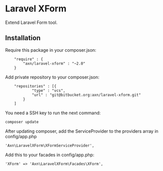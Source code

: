 # Laravel XForm

Extend Laravel Form tool.

## Installation

Require this package in your composer.json:

```
    "require" : {
        "axn/laravel-xform" : "~2.0"
    }
```

Add private repository to your composer.json:

```
    "repositories" : [{
            "type" : "vcs",
            "url" : "git@bitbucket.org:axn/laravel-xform.git"
        }
    ]
```

You need a SSH key to run the next command:

```
composer update
```

After updating composer, add the ServiceProvider to the providers array in config/app.php

```
'Axn\LaravelXForm\XFormServiceProvider',
```

Add this to your facades in config/app.php:

```
'XForm' => 'Axn\LaravelXForm\Facades\XForm',
```
